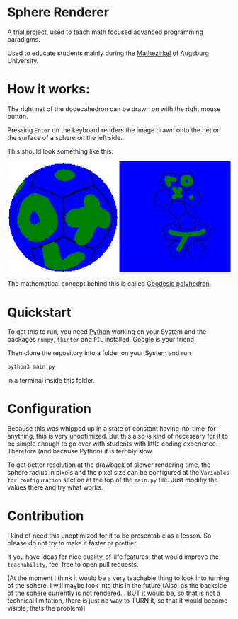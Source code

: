 # Sphere Renderer

A trial project, used to teach math focused advanced programming paradigms.

Used to educate students mainly during the [Mathezirkel](https://www.uni-augsburg.de/de/fakultaet/mntf/math/einricht/mathezirkel/) of Augsburg University.

# How it works:

The right net of the dodecahedron can be drawn on with the right mouse button.

Pressing `Enter` on the keyboard renders the image drawn onto the net on the surface of a sphere on the left side.

This should look something like this:

![](./demo_screenshot.png)

The mathematical concept behind this is called [Geodesic polyhedron](https://en.wikipedia.org/wiki/Geodesic_polyhedron).

# Quickstart

To get this to run, you need [Python](https://www.python.org/) working on your System and the packages `numpy`, `tkinter` and `PIL` installed.
Google is your friend.

Then clone the repository into a folder on your System and run

```cmd
python3 main.py
```

in a terminal inside this folder.

# Configuration

Because this was whipped up in a state of constant having-no-time-for-anything, this is very unoptimized.
But this also is kind of necessary for it to be simple enough to go over with students with little coding experience.
Therefore (and because Python) it is terribly slow.

To get better resolution at the drawback of slower rendering time, the sphere radius in pixels and the pixel size can be configured at the `Variables for configuration` section at the top of the `main.py` file.
Just modifiy the values there and try what works.

# Contribution

I kind of need this unoptimized for it to be presentable as a lesson.
So please do not try to make it faster or prettier.

If you have Ideas for nice quality-of-life features, that would improve the `teachability`, feel free to open pull requests.

(At the moment I think it would be a very teachable thing to look into turning of the sphere, I will maybe look into this in the future (Also, as the backside of the sphere currently is not rendered... BUT it would be, so that is not a technical limitation, there is just no way to TURN it, so that it would become visible, thats the problem))
